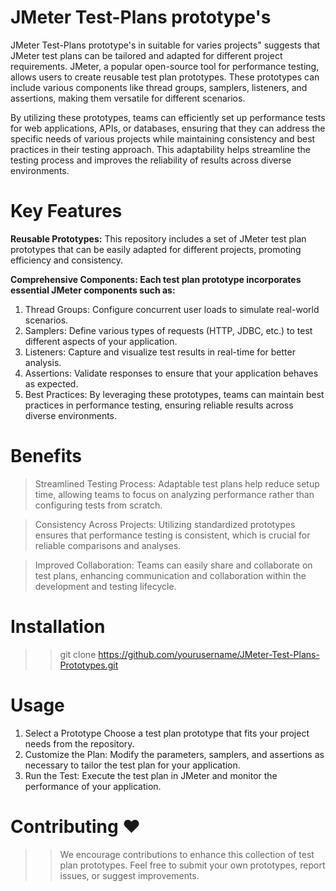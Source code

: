 # JMeter Test-Plans prototype's
JMeter Test-Plans prototype's in suitable for varies projects" suggests that JMeter test plans can be tailored and adapted for different project requirements.
JMeter, a popular open-source tool for performance testing, allows users to create reusable test plan prototypes. These prototypes can include various components like thread groups, samplers, listeners, and assertions, making them versatile for different scenarios.

By utilizing these prototypes, teams can efficiently set up performance tests for web applications, APIs, or databases, ensuring that they can address the specific needs of various projects while maintaining consistency and best practices in their testing approach. This adaptability helps streamline the testing process and improves the reliability of results across diverse environments.

# Key Features
**Reusable Prototypes:** This repository includes a set of JMeter test plan prototypes that can be easily adapted for different projects, promoting efficiency and consistency.

**Comprehensive Components: Each test plan prototype incorporates essential JMeter components such as:**

1. Thread Groups: Configure concurrent user loads to simulate real-world scenarios.
2. Samplers: Define various types of requests (HTTP, JDBC, etc.) to test different aspects of your application.
3. Listeners: Capture and visualize test results in real-time for better analysis.
4. Assertions: Validate responses to ensure that your application behaves as expected.
5. Best Practices: By leveraging these prototypes, teams can maintain best practices in performance testing, ensuring reliable results across diverse environments.

# Benefits
> Streamlined Testing Process: Adaptable test plans help reduce setup time, allowing teams to focus on analyzing performance rather than configuring tests from scratch.

> Consistency Across Projects: Utilizing standardized prototypes ensures that performance testing is consistent, which is crucial for reliable comparisons and analyses.

>Improved Collaboration: Teams can easily share and collaborate on test plans, enhancing communication and collaboration within the development and testing lifecycle.

# Installation
>> git clone https://github.com/yourusername/JMeter-Test-Plans-Prototypes.git

# Usage
1. Select a Prototype Choose a test plan prototype that fits your project needs from the repository.
2. Customize the Plan: Modify the parameters, samplers, and assertions as necessary to tailor the test plan for your application.
3. Run the Test: Execute the test plan in JMeter and monitor the performance of your application.

# Contributing ❤️
>> We encourage contributions to enhance this collection of test plan prototypes. Feel free to submit your own prototypes, report issues, or suggest improvements.
